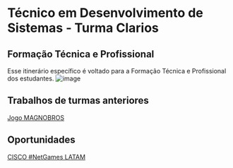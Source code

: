 # Técnico em Desenvolvimento de Sistemas - Turma Clarios
## Formação Técnica e Profissional
Esse itinerário específico é voltado para a Formação Técnica e Profissional dos estudantes.
![image](https://github.com/user-attachments/assets/cf94b573-104f-4567-9da1-d4609276653a)

## Trabalhos de turmas anteriores
[Jogo MAGNOBROS](https://mateussr.itch.io/magnobros)

## Oportunidades
[CISCO #NetGames LATAM](https://right-polonium-cd5.notion.site/CISCO-NetGames-LATAM-1ba7e2ccc67a80c0ae57d0966473baf1)
